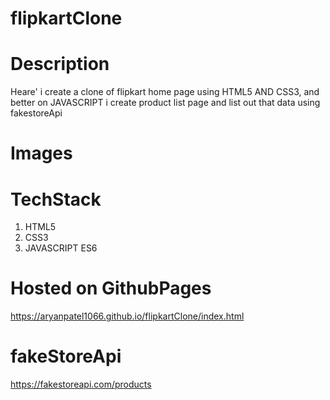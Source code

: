 # flipkartClone
# Description
Heare' i create a clone of flipkart home page using HTML5 AND CSS3, and better on JAVASCRIPT i create product list page and list out that data using fakestoreApi
# Images

# TechStack
1. HTML5
2. CSS3
3. JAVASCRIPT ES6

# Hosted on GithubPages
https://aryanpatel1066.github.io/flipkartClone/index.html

# fakeStoreApi
https://fakestoreapi.com/products
